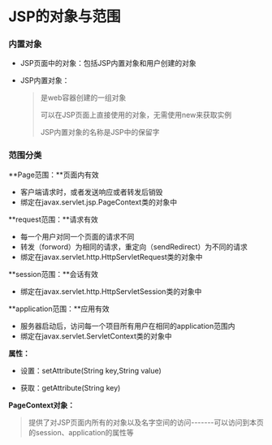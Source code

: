 # JSP的对象与范围

### 内置对象

* JSP页面中的对象：包括JSP内置对象和用户创建的对象

* JSP内置对象：

  >是web容器创建的一组对象
  >
  >可以在JSP页面上直接使用的对象，无需使用new来获取实例
  >
  >JSP内置对象的名称是JSP中的保留字 

### 范围分类

**Page范围：**页面内有效

 * 客户端请求时，或者发送响应或者转发后销毁
 * 绑定在javax.servlet.jsp.PageContext类的对象中

**request范围：**请求有效

* 每一个用户对同一个页面的请求不同
* 转发（forword）为相同的请求，重定向（sendRedirect）为不同的请求
* 绑定在javax.servlet.http.HttpServletRequest类的对象中

**session范围：**会话有效

* 绑定在javax.servlet.http.HttpServletSession类的对象中

**application范围：**应用有效

* 服务器启动后，访问每一个项目所有用户在相同的application范围内
* 绑定在javax.servlet.ServletContext类的对象中

**属性：**

* 设置：setAttribute(String key,String value)

* 获取：getAttribute(String key)


**PageContext对象：**

> 提供了对JSP页面内所有的对象以及名字空间的访问-------可以访问到本页的session、application的属性等

